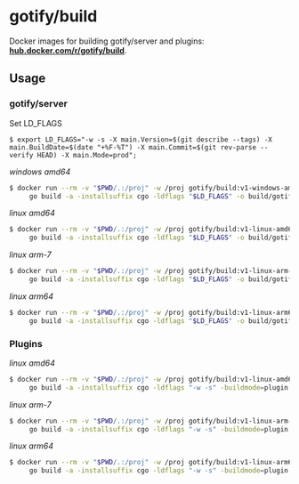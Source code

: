 # gotify/build

Docker images for building gotify/server and plugins: **[hub.docker.com/r/gotify/build](https://hub.docker.com/r/gotify/build/)**.

## Usage

### gotify/server

Set LD_FLAGS
```
$ export LD_FLAGS="-w -s -X main.Version=$(git describe --tags) -X main.BuildDate=$(date "+%F-%T") -X main.Commit=$(git rev-parse --verify HEAD) -X main.Mode=prod";
```

*windows amd64*
```bash
$ docker run --rm -v "$PWD/.:/proj" -w /proj gotify/build:v1-windows-amd64 \
     go build -a -installsuffix cgo -ldflags "$LD_FLAGS" -o build/gotify-windows-amd64.exe /proj
```

*linux amd64*
```bash
$ docker run --rm -v "$PWD/.:/proj" -w /proj gotify/build:v1-linux-amd64 \
     go build -a -installsuffix cgo -ldflags "$LD_FLAGS" -o build/gotify-linux-amd64 /proj
```

*linux arm-7*
```bash
$ docker run --rm -v "$PWD/.:/proj" -w /proj gotify/build:v1-linux-arm-7 \
     go build -a -installsuffix cgo -ldflags "$LD_FLAGS" -o build/gotify-linux-arm-7 /proj
```

*linux arm64*
```bash
$ docker run --rm -v "$PWD/.:/proj" -w /proj gotify/build:v1-linux-arm64 \
     go build -a -installsuffix cgo -ldflags "$LD_FLAGS" -o build/gotify-linux-arm64 /proj
```

### Plugins

*linux amd64*
```bash
$ docker run --rm -v "$PWD/.:/proj" -w /proj gotify/build:v1-linux-amd64 \
     go build -a -installsuffix cgo -ldflags "-w -s" -buildmode=plugin -o yourplugin-amd64.so /proj
```
*linux arm-7*
```bash
$ docker run --rm -v "$PWD/.:/proj" -w /proj gotify/build:v1-linux-arm-7 \
     go build -a -installsuffix cgo -ldflags "-w -s" -buildmode=plugin -o yourplugin-arm-7.so /proj
```
*linux arm64*
```bash
$ docker run --rm -v "$PWD/.:/proj" -w /proj gotify/build:v1-linux-arm64 \
     go build -a -installsuffix cgo -ldflags "-w -s" -buildmode=plugin -o yourplugin-arm64.so /proj
```

